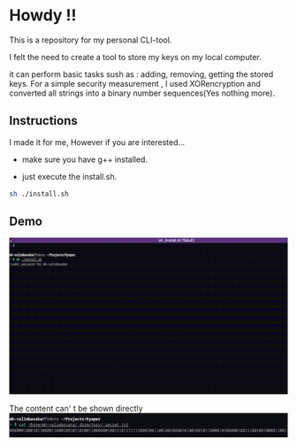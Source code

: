 
# Howdy !!
This is a repository for my personal CLI-tool.

I felt the need to create a tool to store my keys on my local computer.

it can perform basic tasks sush as : adding, removing, getting the stored keys.
For a simple security measurement , I used XORencryption and converted all strings into a binary number sequences(Yes nothing more).

## Instructions
I made it for me, However if you are interested...

- make sure you have g++ installed.

- just execute the install.sh.
```bash
sh ./install.sh
```

## Demo
![image](./.media/demo.gif)


The content can' t be shown directly
![image](./.media/demo.png)